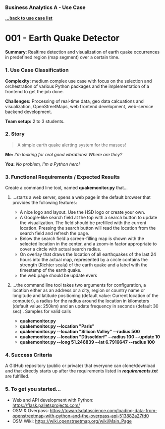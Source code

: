 ### Business Analytics A - Use Case
**[...back to use case list](/../../blob/main/README.md)**

# 001 - Earth Quake Detector
**Summary**: Realtime detection and visualization of earth quake
occurrences in predefined region (map segment) over a certain time.

### 1. Use Case Classification
**Complexity:**  medium complex use case with focus on the selection and 
orchestration of various Python packages and the implementation of a frontend 
to get the job done. 

**Challenges:** Processing of real-time data, geo data calcuations and visualization, 
OpenStreetMaps, web frontend development, web-service backend development.

**Team setup:** 2 to 3 students.

### 2. Story
>A simple earth quake alerting system for the masses! 

**Me:** *I'm looking for real good vibrations! Where are they?*

**You:** *No problem, I'm a Python hero!*

### 3. Functional Requirements / Expected Results
Create a command line tool, named **quakemonitor.py** that... 

1. ...starts a web server, opens a web page in the default browser that provides the
   following features:
   - A nice logo and layout. Use the HSD logo or create your own.
   - A Google-like search field at the top with a search button to update the 
     visualization. The field should be prefilled with the current location.
     Pressing the search button will read the location from the search field
     and refresh the page.
   - Below the search field a screen-filling map is shown with the selected location
     in the center, and a zoom-in factor appropriate to cover a circle with actual 
     search radius.
   - On overlay that draws the location of all earthquakes of the last 24 hours 
     into the actual map, represented by a circle contains the strength (Richter scala)
     of the earth quake and a label with the timestamp of the earth quake.
   - the web page should be update evers


2. ...the command line tool takes two arguments for configuration, a location
   either as an address or a city, region or country name or longitude and latitude
   positioning (default value: Current location of the computer), a radius 
   for the radius around the location in kilometers (default value: 250km) and
   an update frequency in seconds (default 30 sec) . 
   Samples for valid calls
   - **quakemonitor.py**
   - **quakemonitor.py --location "Paris"**
   - **quakemonitor.py --location "Silicon Valley" --radius 500**
   - **quakemonitor.py --location "Düsseldorf" --radius 100 --update 10**
   - **quakemonitor.py --long 51.246839 --lat 6.7916647 --radius 100**


### 4. Success Criteria
A GitHub repository (public or private) that everyone can clone/download and that
directly starts up after the requirements listed in ***requirements.txt*** are fulfilled.


### 5. To get you started...
 - Web and API development with Python: https://flask.palletsprojects.com/  
 - OSM & Overpass: https://towardsdatascience.com/loading-data-from-openstreetmap-with-python-and-the-overpass-api-513882a27fd0
 - OSM Wiki: https://wiki.openstreetmap.org/wiki/Main_Page



